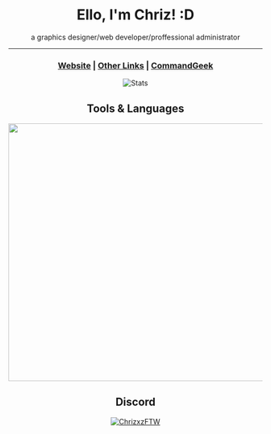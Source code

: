<!--<img src="https://chriz.likes.cash/r/CFTW_transparent_28x28.png">-->

<h1 align="center"> Ello, I'm Chriz! :D </h1>
<p align="center">a graphics designer/web developer/proffessional administrator</p>

-----------

<h3 align="center"> <a href="https://chriz.cf">Website</a> | <a href="https://chriz.cf/links">Other Links</a> | <a href="https://github.com/commandgeek">CommandGeek</a>
</h3>

<!-- ![Chriz's GitHub stats](https://github-readme-stats.vercel.app/api?username=Chrizxz&show_icons=true&theme=synthwave&hide_border)-->

<p align="center"><img src="https://github-readme-stats.vercel.app/api?username=Chrizxz&show_icons=true&theme=algolia&hide_border" alt="Stats"></p>


<h2 align="center">Tools & Languages</h2>
<p align="center"> <img style="width:512px;height:auto;" src="https://chriz.likes.cash/r/tools.png"/> </p>

<h2 align="center">Discord</h2>
<p align="center">
<!--[![Discord Presence](https://lanyard.cnrad.dev/api/273538684526264320?idleMessage=Doing%20some%20graphic%20designs..)](https://discord.gg/ZJ9PwQEC6E)-->

<a href="https://discord.gg/ZJ9PwQEC6E">
<img src="https://lanyard.cnrad.dev/api/273538684526264320?idleMessage=Doing%20some%20graphic%20designs.." title="Chriz's Discord" alt="ChrizxzFTW">
</a>
</p>

<!--
<h3 align="center">Discord Server</h3>
<p align="center">
<a href="dsc.gg/chriz" title="Discord server invite" alt="Discord server invite">
<img src="https://discord.com/api/guilds/792898425376079913/embed.png?style=banner2"/> </a> </p>
-->

